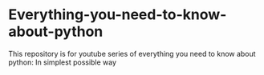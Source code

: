 # Everything-you-need-to-know-about-python
This repository is for youtube series of everything you need to know about python: In simplest possible way
